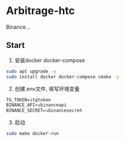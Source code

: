 # Arbitrage-htc

Binance...

## Start

1. 安装docker docker-compose
``` bash
sudo apt upgrade -y
sudo install docker docker-compose cmake -y
```

2. 创建.env文件, 填写环境变量

``` txt
TG_TOKEN=↴tgtoken
BINANCE_API=↴binanceapi
BINANCE_SECRET=↴binancesecret
```

3. 启动

```bash
sudo make docker-run
```
